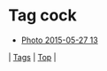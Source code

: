 <!--
title: Tag cock
date: 2020-06-28T15:26:58.564Z
tags:
-->
# Tag cock

 * [Photo 2015-05-27 13](120019488509.md)

| [Tags](tags.md) | [Top](index.md) |
